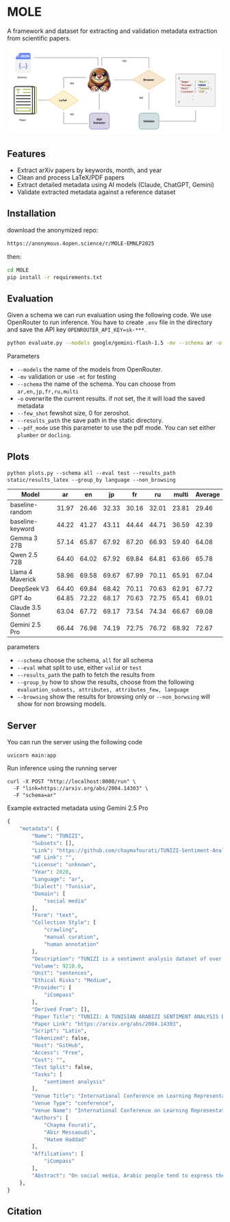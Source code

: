 # MOLE

A framework and dataset for extracting and validation metadata extraction from scientific papers. 

<img src = "images/pipeline.png" />

## Features
- Extract arXiv papers by keywords, month, and year
- Clean and process LaTeX/PDF papers
- Extract detailed metadata using AI models (Claude, ChatGPT, Gemini)
- Validate extracted metadata against a reference dataset

## Installation
download the anonymized repo:
```bash
https://anonymous.4open.science/r/MOLE-EMNLP2025
```
then:
```bash
cd MOLE
pip install -r requirements.txt
```

## Evaluation
Given a schema we can run evaluation using the following code. We use OpenRouter to run inference. You have to create `.env` file in the directory and save the API key `OPENROUTER_API_KEY=sk-***`. 
```bash
python evaluate.py --models google/gemini-flash-1.5 -mv --schema ar -o --few_shot 0 --results_path results_latex
```

Parameters

- `--models` the name of the models from OpenRouter.
- `-mv` validation or use `-mt` for testing
- `--schema` the name of the schema. You can choose from `ar,en,jp,fr,ru,multi`
- `-o` overwrite the current results. if not set, the it will load the saved metadata
- `--few_shot` fewshot size, 0 for zeroshot.
- `--results_path` the save path in the static directory. 
- `--pdf_mode` use this parameter to use the pdf mode. You can set either `plumber` or `docling`.

## Plots 

```
python plots.py --schema all --eval test --results_path static/results_latex --group_by language --non_browsing
```

| Model             |   ar |   en |   jp |   fr |   ru | multi | Average |
|-------------------|------|------|------|------|------|--------|---------|
| baseline-random   | 31.97 | 26.46 | 32.33 | 30.16 | 32.01 | 23.81 | 29.46 |
| baseline-keyword  | 44.22 | 41.27 | 43.11 | 44.44 | 44.71 | 36.59 | 42.39 |
| Gemma 3 27B       | 57.14 | 65.87 | 67.92 | 67.20 | 66.93 | 59.40 | 64.08 |
| Qwen 2.5 72B      | 64.40 | 64.02 | 67.92 | 69.84 | 64.81 | 63.66 | 65.78 |
| Llama 4 Maverick  | 58.96 | 69.58 | 69.67 | 67.99 | 70.11 | 65.91 | 67.04 |
| DeepSeek V3       | 64.40 | 69.84 | 68.42 | 70.11 | 70.63 | 62.91 | 67.72 |
| GPT 4o            | 64.85 | 72.22 | 68.17 | 70.63 | 72.75 | 65.41 | 69.01 |
| Claude 3.5 Sonnet | 63.04 | 67.72 | 69.17 | 73.54 | 74.34 | 66.67 | 69.08 |
| Gemini 2.5 Pro    | 66.44 | 76.98 | 74.19 | 72.75 | 76.72 | 68.92 | 72.67 |


parameters

- `--schema` choose the schema, `all` for all schema
- `--eval` what split to use, either `valid` or `test`
- `--results_path` the path to fetch the results from
- `--group_by` how to show the results, choose from the following `evaluation_subsets, attributes, attributes_few, language`
- `--browsing` show the results for browsing only or `--non_borwsing` will show for non browsing models.

## Server

You can run the server using the following code

```
uvicorn main:app
```

Run inference using the running server

```
curl -X POST "http://localhost:8000/run" \
  -F "link=https://arxiv.org/abs/2004.14303" \
  -F "schema=ar" 
```

Example extracted metadata using Gemini 2.5 Pro

```python
{
    "metadata": {
        "Name": "TUNIZI",
        "Subsets": [],
        "Link": "https://github.com/chaymafourati/TUNIZI-Sentiment-Analysis-Tunisian-Arabizi-Dataset",
        "HF Link": "",
        "License": "unknown",
        "Year": 2020,
        "Language": "ar",
        "Dialect": "Tunisia",
        "Domain": [
            "social media"
        ],
        "Form": "text",
        "Collection Style": [
            "crawling",
            "manual curation",
            "human annotation"
        ],
        "Description": "TUNIZI is a sentiment analysis dataset of over 9,000 Tunisian Arabizi sentences collected from YouTube comments, preprocessed, and manually annotated by native Tunisian speakers.",
        "Volume": 9210.0,
        "Unit": "sentences",
        "Ethical Risks": "Medium",
        "Provider": [
            "iCompass"
        ],
        "Derived From": [],
        "Paper Title": "TUNIZI: A TUNISIAN ARABIZI SENTIMENT ANALYSIS DATASET",
        "Paper Link": "https://arxiv.org/abs/2004.14303",
        "Script": "Latin",
        "Tokenized": false,
        "Host": "GitHub",
        "Access": "Free",
        "Cost": "",
        "Test Split": false,
        "Tasks": [
            "sentiment analysis"
        ],
        "Venue Title": "International Conference on Learning Representations",
        "Venue Type": "conference",
        "Venue Name": "International Conference on Learning Representations 2020",
        "Authors": [
            "Chayma Fourati",
            "Abir Messaoudi",
            "Hatem Haddad"
        ],
        "Affiliations": [
            "iCompass"
        ],
        "Abstract": "On social media, Arabic people tend to express themselves in their own local dialects. More particularly, Tunisians use the informal way called 'Tunisian Arabizi'. Analytical studies seek to explore and recognize online opinions aiming to exploit them for planning and prediction purposes such as measuring the customer satisfaction and establishing sales and marketing strategies. However, analytical studies based on Deep Learning are data hungry. On the other hand, African languages and dialects are considered low resource languages. For instance, to the best of our knowledge, no annotated Tunisian Arabizi dataset exists. In this paper, we introduce TUNIZI as a sentiment analysis Tunisian Arabizi Dataset, collected from social networks, preprocessed for analytical studies and annotated manually by Tunisian native speakers."
    },
}
```

## Citation

```

```